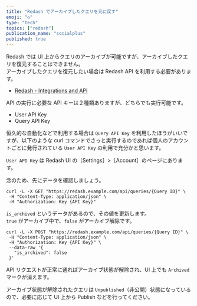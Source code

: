 ```yaml
---
title: "Redash でアーカイブしたクエリを元に戻す"
emoji: "♻️"
type: "tech"
topics: ["redash"]
publication_name: "socialplus"
published: true
---
```


Redash では UI 上からクエリのアーカイブが可能ですが、アーカイブしたクエリを復元することはできません。  
アーカイブしたクエリを復元したい場合は Redash API を利用する必要があります。

- [Redash - Integrations and API](https://redash.io/help/user-guide/integrations-and-api/api)

API の実行に必要な API キーは２種類ありますが、どちらでも実行可能です。

- User API Key
- Query API Key

恒久的な自動化などで利用する場合は `Query API Key` を利用したほうがいいですが、以下のような curl コマンドでさっと実行するのであれば個人のアカウントごとに発行されている `User API Key` の利用で充分かと思います。

`User API Key` は Redash UI の［Settings］>［Account］のページにあります。

念のため、先にデータを確認しましょう。

```curl
curl -L -X GET "https://redash.example.com/api/queries/{Query ID}" \
 -H "Content-Type: application/json" \
 -H "Authorization: Key {API Key}"
```

`is_archived` というデータがあるので、その値を更新します。  
`true` がアーカイブ中で、`false` がアーカイブ解除です。


```curl
curl -L -X POST "https://redash.example.com/api/queries/{Query ID}" \
 -H "Content-Type: application/json" \
 -H "Authorization: Key {API Key}" \
 --data-raw '{
   "is_archived": false
 }'
```

API リクエストが正常に通ればアーカイブ状態が解除され、UI 上でも `Archived` マークが消えます。

アーカイブ状態が解除されたクエリは `Unpublished`（非公開）状態になっているので、必要に応じて UI 上から Publish などを行ってください。

